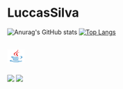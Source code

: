 # LuccasSilva
  
![Anurag's GitHub stats](https://github-readme-stats.vercel.app/api?username=LuccasSilvaDev&theme=dark&show_icons=true&PAT_1) [![Top Langs](https://github-readme-stats.vercel.app/api/top-langs/?username=LuccasSilvaDev&theme=dark&PAT_1)](https://github.com/LuccasSilvaDev/github-readme-stats&PAT_1)

<div style="display: inline_block"><br>
  <img align="center" alt="Luccas-Java" height="30" width="40" src="https://raw.githubusercontent.com/devicons/devicon/master/icons/java/java-original.svg">
</div>
  
  ##
 
<div> 
  <a href = "mailto:luccassilvadev@gmail.com"><img src="https://img.shields.io/badge/-Gmail-%23333?style=for-the-badge&logo=Gmail&logoColor=white" target="_blank"></a>
  <a href="https://www.linkedin.com/in/LuccasSilvaDev" target="_blank"><img src="https://img.shields.io/badge/-LinkedIn-%230077B5?style=for-the-badge&logo=linkedin&logoColor=white" target="_blank"></a>
</div>
